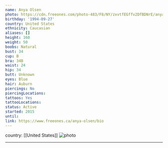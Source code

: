 ```yaml
---
name: Anya Olsen
photo: https://cdn.freeones.com/photo-483/F8/NY/zxvtfEGffv2DfBDNrE/anya-olsen-avatar-002_teaser.jpg?c=1639073411
birthday: '1994-09-27'
country: United States
ethnicity: Caucasian
aliases: []
height: 160
weight: 50
boobs: Natural
bust: 34
cup: B
bra: 34B
waist: 24
hip: 34
butt: Unknown
eyes: Blue
hair: Auburn
piercings: No
piercingLocations:
tattoos: Yes
tattooLocations:
status: Active
started: 2015
until:
link: https://www.freeones.ca/anya-olsen/bio
---
```

country: [[United States]]
![photo](https://cdn.freeones.com/photo-483/F8/NY/zxvtfEGffv2DfBDNrE/anya-olsen-avatar-002_teaser.jpg?c=1639073411)
***


